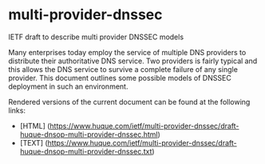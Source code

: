 # multi-provider-dnssec
IETF draft to describe multi provider DNSSEC models


Many enterprises today employ the service of multiple DNS providers to
distribute their authoritative DNS service. Two providers is fairly
typical and this allows the DNS service to survive a complete failure
of any single provider. This document outlines some possible models of
DNSSEC deployment in such an environment.


Rendered versions of the current document can be found at the following links:

* [HTML] (https://www.huque.com/ietf/multi-provider-dnssec/draft-huque-dnsop-multi-provider-dnssec.html)
* [TEXT] (https://www.huque.com/ietf/multi-provider-dnssec/draft-huque-dnsop-multi-provider-dnssec.txt)

